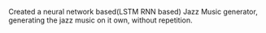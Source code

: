 Created a neural network based(LSTM RNN based) Jazz Music generator, generating the jazz music on it own, without repetition.
